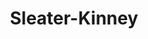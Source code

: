 ---
title: "Sleater-Kinney"
summary: "Formed in Olympia, WA in 1994. Went on \"indefinite hiatus\" in 2006. Reformed in 2014. These Portland, Oregon-native female punk rockers were in the middle of the Riot Grrrl scene in the 90s, and they were one of the few to survive the inevitable backlash . Sleater-Kinney is taken from a local freeway off-ramp. Originally, the band was and 's side-project. The Australian-born became the band's first permanent drummer in late 1994. In 1997, became their new drummer. After a few albums recorded with in Portland, OR , they went into an unfamiliar studio with in late 2004, to record their first album for Sub Pop. What they came out with divided a lot of opinions, and was the most challenging album for them to record - countless re-takes and tearful sessions were reported at the time. In the summer of 2006, they announced an \"indefinite hiatus\", and they played their final U.S. gigs in August. The statement on their official website offers a glimmer of hope: \"As of now, there are no plans for future tours or recordings.\" They were in other bands before, during, and after Sleater-Kinney's 11 year run: Corin has been in both and , Carrie was in and , Laura is in , and Janet is in . Weiss announced her departure from the band in 2019. Most recent line-up: Carrie Brownstein - guitar, vocals Corin Tucker - guitar, vocals Janet Weiss - drums, vocals"
image: "sleater-kinney.jpg"
apple_music_artist_url: "https://music.apple.com/gb/artist/sleater-kinney/2819264"
wikipedia_url: "https://en.wikipedia.org/wiki/Sleater-Kinney"
---